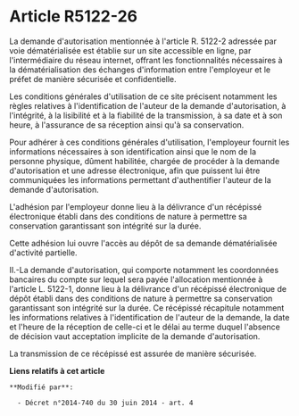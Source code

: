 # Article R5122-26

La demande d'autorisation mentionnée à l'article R. 5122-2 adressée par voie dématérialisée est établie sur un site
accessible en ligne, par l'intermédiaire du réseau internet, offrant les fonctionnalités nécessaires à la dématérialisation
des échanges d'information entre l'employeur et le préfet de manière sécurisée et confidentielle. 

Les conditions générales d'utilisation de ce site précisent notamment les règles relatives à l'identification de l'auteur de
la demande d'autorisation, à l'intégrité, à la lisibilité et à la fiabilité de la transmission, à sa date et à son heure, à
l'assurance de sa réception ainsi qu'à sa conservation. 

Pour adhérer à ces conditions générales d'utilisation, l'employeur fournit les informations nécessaires à son identification
ainsi que le nom de la personne physique, dûment habilitée, chargée de procéder à la demande d'autorisation et une adresse
électronique, afin que puissent lui être communiquées les informations permettant d'authentifier l'auteur de la demande
d'autorisation. 

L'adhésion par l'employeur donne lieu à la délivrance d'un récépissé électronique établi dans des conditions de nature à
permettre sa conservation garantissant son intégrité sur la durée. 

Cette adhésion lui ouvre l'accès au dépôt de sa demande dématérialisée d'activité partielle. 

II.-La demande d'autorisation, qui comporte notamment les coordonnées bancaires du compte sur lequel sera payée l'allocation
mentionnée à l'article L. 5122-1, donne lieu à la délivrance d'un récépissé électronique de dépôt établi dans des conditions
de nature à permettre sa conservation garantissant son intégrité sur la durée. Ce récépissé récapitule notamment les
informations relatives à l'identification de l'auteur de la demande, la date et l'heure de la réception de celle-ci et le
délai au terme duquel l'absence de décision vaut acceptation implicite de la demande d'autorisation. 

La transmission de ce récépissé est assurée de manière sécurisée.

**Liens relatifs à cet article**

	**Modifié par**:

	  - Décret n°2014-740 du 30 juin 2014 - art. 4
